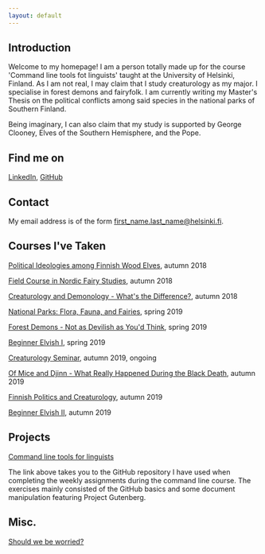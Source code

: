 ```yaml
---
layout: default
---
```


## Introduction

Welcome to my homepage! I am a person totally made up for the course 'Command line tools fot linguists' taught at the 
University of Helsinki, Finland. As I am not real, I may claim that I study creaturology as my major. I specialise in 
forest demons and fairyfolk. I am currently writing my Master's Thesis on the political conflicts among said species 
in the national parks of Southern Finland.

Being imaginary, I can also claim that my study is supported by George Clooney, Elves of the Southern Hemisphere, 
and the Pope.

## Find me on

[LinkedIn](https://fi.linkedin.com/blizzard-creaturology), [GitHub](https://github.com/v3r1a)

## Contact

My email address is of the form first_name.last_name@helsinki.fi. 

## Courses I've Taken

[Political Ideologies among Finnish Wood Elves](https://courses.helsinki.fi/wood-elf-politics), autumn 2018

[Field Course in Nordic Fairy Studies](https://courses.helsinki.fi/fairy-field-course), autumn 2018

[Creaturology and Demonology - What's the Difference?](https://courses.helsinki.fi/creatures-demons-difference), autumn 2018

[National Parks: Flora, Fauna, and Fairies](https://courses.helsinki.fi/national-park-fairies), spring 2019

[Forest Demons - Not as Devilish as You'd Think](https://courses.helsinki.fi/not-actually-demons-only-ugly), spring 2019

[Beginner Elvish I](https://courses.helsinki.fi/beginner-elvish-i), spring 2019

[Creaturology Seminar](https://courses.helsinki.fi/), autumn 2019, ongoing

[Of Mice and Djinn - What Really Happened During the Black Death](https://courses.helsinki.fi/of-mice-and-djinn), autumn 2019

[Finnish Politics and Creaturology](https://courses.helsinki.fi/politics-creaturology), autumn 2019

[Beginner Elvish II](https://courses.helsinki.fi/beginner-elvish-ii), autumn 2019

## Projects

[Command line tools for linguists](https://github.com/v3r1a/cmdline-course/)

The link above takes you to the GitHub repository I have used when completing the weekly assignments during the 
command line course. The exercises mainly consisted of the GitHub basics and some document manipulation featuring 
Project Gutenberg.

## Misc. 

[Should we be worried?](https://www.reddit.com/r/finlandConspiracy/) 
